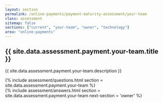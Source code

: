 ```yaml
---
layout: section
permalink: /online-payments/payment-maturity-assessment/your-team
class: assessment
sitemap: false
sections: ["current", "your-team", "owner", "technology"]
area: "online-payments"
---
```


<div class="card-body pb-0 pt-5 bg-blue-100 px-4 px-sm-5">
  <h2 class="card-title fw-semibold pb-2">{{ site.data.assessment.payment.your-team.title }}</h2>
  <p class="card-text pb-4">{{ site.data.assessment.payment.your-team.description }}</p>
  {% include assessment/questions.html section = site.data.assessment.payment.your-team %}
</div>
<div class="card-body pt-0 px-4 px-sm-5 pb-5">
  {% include assessment/answers.html section = site.data.assessment.payment.your-team next-section = 'owner' %}
</div>